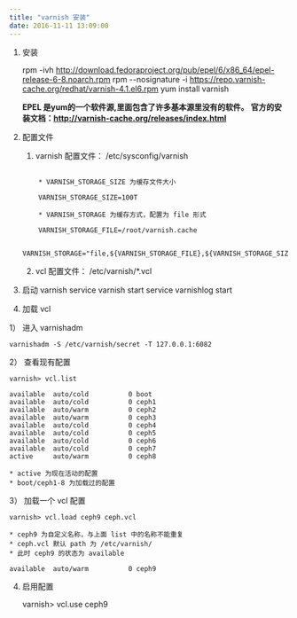 ```yaml
---
title: "varnish 安装"
date: 2016-11-11 13:09:00
---
```


1. 安装

	rpm -ivh http://download.fedoraproject.org/pub/epel/6/x86_64/epel-release-6-8.noarch.rpm
	rpm --nosignature -i https://repo.varnish-cache.org/redhat/varnish-4.1.el6.rpm
	yum install varnish

	**EPEL 是yum的一个软件源,里面包含了许多基本源里没有的软件。**
  **官方的安装文档：http://varnish-cache.org/releases/index.html**
<!--more-->
2. 配置文件

	1) varnish 配置文件： /etc/sysconfig/varnish
	
	```

		* VARNISH_STORAGE_SIZE 为缓存文件大小
		
		VARNISH_STORAGE_SIZE=100T
		
		* VARNISH_STORAGE 为缓存方式，配置为 file 形式
		
		VARNISH_STORAGE_FILE=/root/varnish.cache
		
		VARNISH_STORAGE="file,${VARNISH_STORAGE_FILE},${VARNISH_STORAGE_SIZE}"
	```

	2) vcl 配置文件： /etc/varnish/*.vcl

3. 启动 varnish
	service varnish start
	service varnishlog start

4. 加载 vcl

1） 进入 varnishadm 

	varnishadm -S /etc/varnish/secret -T 127.0.0.1:6082

2） 查看现有配置

	varnish> vcl.list

	available  auto/cold          0 boot
	available  auto/cold          0 ceph1
	available  auto/warm          0 ceph2
	available  auto/warm          0 ceph3
	available  auto/cold          0 ceph4
	available  auto/cold          0 ceph5
	available  auto/cold          0 ceph6
	available  auto/cold          0 ceph7
	active     auto/warm          0 ceph8

	* active 为现在活动的配置
	* boot/ceph1-8 为加载过的配置

3） 加载一个 vcl 配置

	varnish> vcl.load ceph9 ceph.vcl
	
	* ceph9 为自定义名称，与上面 list 中的名称不能重复
	* ceph.vcl 默认 path 为 /etc/varnish/
	* 此时 ceph9 的状态为 available

	available  auto/warm          0 ceph9

4. 启用配置

	varnish> vcl.use ceph9
